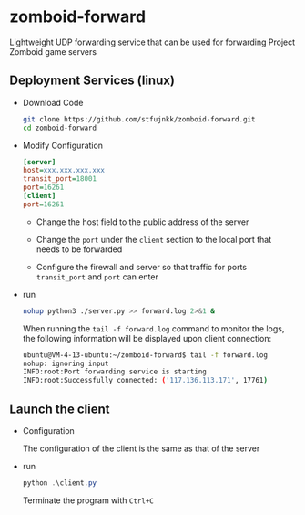 # zomboid-forward
Lightweight UDP forwarding service that can be used for forwarding Project Zomboid game servers

## Deployment Services (linux)

- Download Code

  ```bash
  git clone https://github.com/stfujnkk/zomboid-forward.git
  cd zomboid-forward
  ```

  

- Modify Configuration

  ```ini
  [server]
  host=xxx.xxx.xxx.xxx
  transit_port=18001
  port=16261
  [client]
  port=16261
  ```

  - Change the host field to the public address of the server

  - Change the `port` under the `client` section to the local port that needs to be forwarded

  - Configure the firewall and server so that traffic for ports `transit_port` and `port` can enter

    

- run

  ```bash
  nohup python3 ./server.py >> forward.log 2>&1 &
  ```

  When running the `tail -f forward.log` command to monitor the logs, the following information will be displayed upon client connection:

  ```bash
  ubuntu@VM-4-13-ubuntu:~/zomboid-forward$ tail -f forward.log
  nohup: ignoring input
  INFO:root:Port forwarding service is starting
  INFO:root:Successfully connected: ('117.136.113.171', 17761)
  ```
## Launch the client

- Configuration

  The configuration of the client is the same as that of the server

- run

  ```powershell
  python .\client.py
  ```
  
  Terminate the program with `Ctrl+C`




